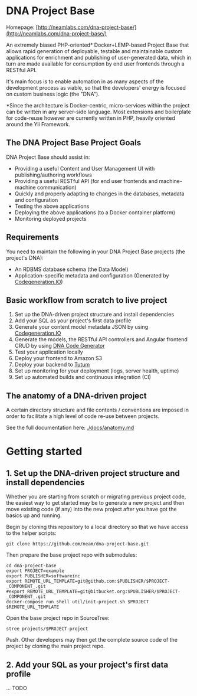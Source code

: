 DNA Project Base
================

Homepage: [http://neamlabs.com/dna-project-base/](http://neamlabs.com/dna-project-base/)

An extremely biased PHP-oriented* Docker+LEMP-based Project Base that allows rapid generation of deployable, testable and maintainable custom applications for enrichment and publishing of user-generated data, which in turn are made available for consumption by end user frontends through a RESTful API.

It's main focus is to enable automation in as many aspects of the development process as viable, so that the developers' energy is focused on custom business logic (the "DNA").

*Since the architecture is Docker-centric, micro-services within the project can be written in any server-side language. Most extensions and boilerplate for code-reuse however are currently written in PHP, heavily oriented around the Yii Framework.

## The DNA Project Base Project Goals

DNA Project Base should assist in:
* Providing a useful Content and User Management UI with publishing/authoring workflows
* Providing a useful RESTful API (for end user frontends and machine-machine communication)
* Quickly and properly adapting to changes in the databases, metadata and configuration
* Testing the above applications
* Deploying the above applications (to a Docker container platform)
* Monitoring deployed projects

## Requirements

You need to maintain the following in your DNA Project Base projects (the project's DNA):
* An RDBMS database schema (the Data Model)
* Application-specific metadata and configuration (Generated by [Codegeneration.IO](https://codegeneration.io))

## Basic workflow from scratch to live project

1. Set up the DNA-driven project structure and install dependencies
2. Add your SQL as your project's first data profile
3. Generate your content model metadata JSON by using [Codegeneration.IO](https://codegeneration.io)
4. Generate the models, the RESTful API controllers and Angular frontend CRUD by using [DNA Code Generator](https://github.com/neam/dna-code-generator)
5. Test your application locally
6. Deploy your frontend to Amazon S3
7. Deploy your backend to [Tutum](https://www.tutum.co/)
8. Set up monitoring for your deployment (logs, server health, uptime)
9. Set up automated builds and continuous integration (CI)

## The anatomy of a DNA-driven project

A certain directory structure and file contents / conventions are imposed in order to facilitate a high level of code re-use between projects. 

See the full documentation here: [./docs/anatomy.md](./docs/anatomy.md)

# Getting started

## 1. Set up the DNA-driven project structure and install dependencies

Whether you are starting from scratch or migrating previous project code, the easiest way to get started may be to generate a new project and then move existing code (if any) into the new project after you have got the basics up and running.

Begin by cloning this repository to a local directory so that we have access to the helper scripts:

    git clone https://github.com/neam/dna-project-base.git

Then prepare the base project repo with submodules:

    cd dna-project-base
    export PROJECT=example
    export PUBLISHER=softwareinc
    export REMOTE_URL_TEMPLATE=git@github.com:$PUBLISHER/$PROJECT-_COMPONENT_.git
    #export REMOTE_URL_TEMPLATE=git@bitbucket.org:$PUBLISHER/$PROJECT-_COMPONENT_.git
    docker-compose run shell util/init-project.sh $PROJECT $REMOTE_URL_TEMPLATE

Open the base project repo in SourceTree:

    stree projects/$PROJECT-project
    
Push. Other developers may then get the complete source code of the project by cloning the main project repo.

## 2. Add your SQL as your project's first data profile

... TODO

